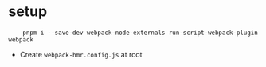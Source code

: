# setup

```
    pnpm i --save-dev webpack-node-externals run-script-webpack-plugin webpack
```

- Create `webpack-hmr.config.js` at root
